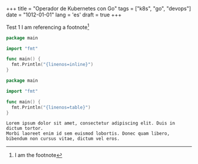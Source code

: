 +++
title = "Operador de Kubernetes con Go"
tags = ["k8s", "go", "devops"]
date = "1012-01-01"
lang = 'es'
draft = true
+++

Test 1
I am referencing a footnote[^1]

```go
package main

import "fmt"

func main() {
  fmt.Println("{linenos=inline}")
}
```

```go
package main

import "fmt"

func main() {
  fmt.Println("{linenos=table}")
}
```

```
Lorem ipsum dolor sit amet, consectetur adipiscing elit. Duis in dictum tortor.
Morbi laoreet enim id sem euismod lobortis. Donec quam libero, bibendum non cursus vitae, dictum vel eros.
```

[^1]: I am the footnote